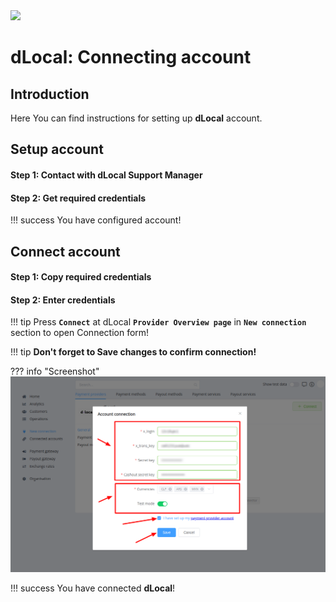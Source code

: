 <img src="https://static.openfintech.io/payment_providers/dlocal/logo.png?w=400" width="400px">

# dLocal: Connecting account

## Introduction

Here You can find  instructions for setting up **dLocal**  account.

## Setup account

#### Step 1: Contact with dLocal Support Manager



#### Step 2: Get required credentials

!!! success
    You have configured account!




## Connect account

#### Step 1: Copy required credentials


#### Step 2: Enter credentials



!!! tip
    Press **```Connect```** at dLocal **```Provider Overview page```** in **```New connection```** section to open Connection form!


!!! tip
    **Don't forget to Save changes to confirm connection!**

??? info "Screenshot"
    [![Step 3](images/dLocal-step_connect.png)](images/dLocal-step_connect.png)


!!! success
    You have connected **dLocal**!